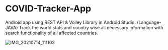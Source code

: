 # COVID-Tracker-App
Android app using REST API & Volley Library in Android Studio.
(Language-JAVA)
Track the world stats and country wise all necessary information with search functionality of all affected countries.

![IMG_20210714_111103](https://user-images.githubusercontent.com/87389299/125575893-9417fe41-807d-46ea-89cf-2edc6ce8ae42.jpg)


